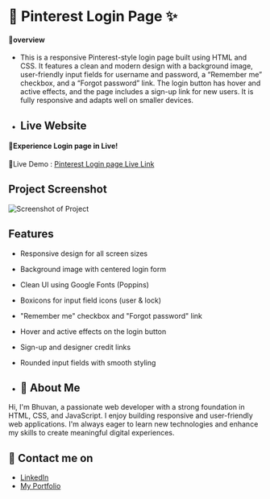 
# 📌 Pinterest Login Page ✨

#### 🔰overview

- This is a responsive Pinterest-style login page built using HTML and CSS. It features a clean and modern design with a background image, user-friendly input fields for username and password, a “Remember me” checkbox, and a “Forgot password” link. The login button has hover and active effects, and the page includes a sign-up link for new users. It is fully responsive and adapts well on smaller devices.
- ## Live Website
#### 🚀Experience Login page in Live!
🔗Live Demo :
[Pinterest Login page Live Link](https://bhuvan-anupoju.github.io/Pinterest-Login-Page/)
## Project Screenshot
![Screenshot of Project](https://github.com/user-attachments/assets/956fc2b5-2399-41be-b1be-a22b63685861)

## Features
- Responsive design for all screen sizes

- Background image with centered login form

- Clean UI using Google Fonts (Poppins)

- Boxicons for input field icons (user & lock)

- "Remember me" checkbox and "Forgot password" link

- Hover and active effects on the login button

- Sign-up and designer credit links

- Rounded input fields with smooth styling
- ## 👦 About Me
Hi, I'm Bhuvan, a passionate web developer with a strong foundation in HTML, CSS, and JavaScript. I enjoy building responsive and user-friendly web applications. I'm always eager to learn new technologies and enhance my skills to create meaningful digital experiences.


## 🔗 Contact me on
- [LinkedIn](https://www.linkedin.com/in/bhuvan-anupoju/)
- [My Portfolio](https://bhuvan-anupoju.github.io/Bhuvan.dev/)

